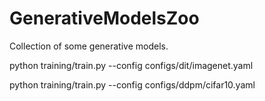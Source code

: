 # GenerativeModelsZoo
Collection of some generative models.


python training/train.py --config configs/dit/imagenet.yaml


python training/train.py --config configs/ddpm/cifar10.yaml

